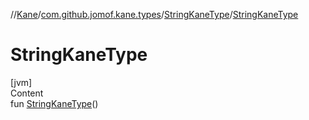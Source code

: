 //[Kane](../../index.md)/[com.github.jomof.kane.types](../index.md)/[StringKaneType](index.md)/[StringKaneType](-string-kane-type.md)



# StringKaneType  
[jvm]  
Content  
fun [StringKaneType](-string-kane-type.md)()  



